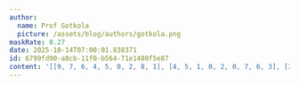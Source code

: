 ```yaml
---
author:
  name: Prof Gotkola
  picture: /assets/blog/authors/gotkola.png
maskRate: 0.27
date: 2025-10-14T07:00:01.838371
id: 6799fd90-a8cb-11f0-b564-71e1480f5e87
content: '[[9, 7, 6, 4, 5, 0, 2, 8, 1], [4, 5, 1, 0, 2, 0, 7, 6, 3], [3, 2, 8, 0, 0, 0, 0, 4, 9], [1, 6, 5, 8, 4, 2, 3, 9, 7], [2, 0, 0, 6, 7, 9, 4, 0, 5], [0, 0, 4, 3, 1, 5, 8, 0, 6], [5, 3, 9, 0, 8, 0, 0, 0, 4], [6, 0, 2, 1, 3, 7, 9, 5, 8], [0, 1, 7, 5, 0, 4, 6, 3, 0]]'
---
```

